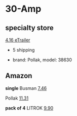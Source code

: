 # 30-Amp

## specialty store

[4.16 eTrailer](https://www.etrailer.com/Accessories-and-Parts/Pollak/38630.html)
+ 5 shipping
- brand: Pollak, model: 38630

## Amazon
**single**
Busman
[7.46](https://www.amazon.com/Bussmann-CBC-30B-Circuit-Automotive-Terminals/dp/B001PYQVMG)

Pollak
[11.31](https://www.amazon.com/Circuit-Breaker-Degree-Bracket-Metal/dp/B07RM6QK4M)

**pack of 4**
LITROK
[9.90](https://www.amazon.com/DC-12V-Automatic-Circuit-Protector/dp/B0981RCRFK)
